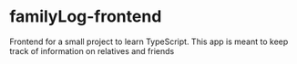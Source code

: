# familyLog-frontend
Frontend for a small project to learn TypeScript. This app is meant to keep track of information on relatives and friends
